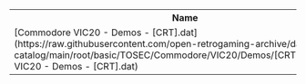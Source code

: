 <table>
<tr><th>Name</th><th>Size</th></tr>
<tr><td>
[Commodore VIC20 - Demos - [CRT].dat](https://raw.githubusercontent.com/open-retrogaming-archive/dat-catalog/main/root/basic/TOSEC/Commodore/VIC20/Demos/[CRT]/Commodore VIC20 - Demos - [CRT].dat)
</td><td>2618</td></tr>
</table>
